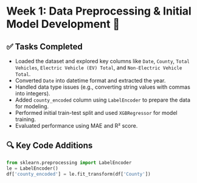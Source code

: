 # Week 1: Data Preprocessing & Initial Model Development 🧪

## ✅ Tasks Completed

- Loaded the dataset and explored key columns like `Date`, `County`, `Total Vehicles`, `Electric Vehicle (EV) Total`, and `Non-Electric Vehicle Total`.
- Converted `Date` into datetime format and extracted the year.
- Handled data type issues (e.g., converting string values with commas into integers).
- Added `county_encoded` column using `LabelEncoder` to prepare the data for modeling.
- Performed initial train-test split and used `XGBRegressor` for model training.
- Evaluated performance using MAE and R² score.

## 🔍 Key Code Additions

```python
from sklearn.preprocessing import LabelEncoder
le = LabelEncoder()
df['county_encoded'] = le.fit_transform(df['County'])
